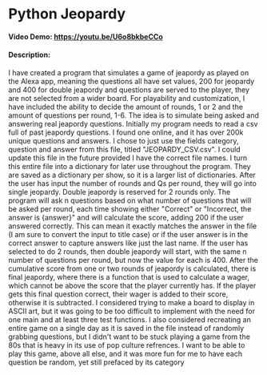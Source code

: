 # Python Jeopardy
#### Video Demo:  <https://youtu.be/U6o8bkbeCCo>
#### Description:
I have created a program that simulates a game of jeapordy as played on the Alexa app, meaning the questions all have set values, 200 for jeopardy and 400 for double jeapordy and questions are served to the player, they are not selected from a wider board. For playability and customization, I have included the ability to decide the amount of rounds, 1 or 2 and the amount of questions per round, 1-6.  The idea is to simulate being asked and answering real jeapordy questions.
Initially my program needs to read a csv full of past jeapordy questions. I found one online, and it has over 200k unique questions and answers. I chose to just use the fields category, question and answer from this file, titled "JEOPARDY_CSV.csv". I could update this file in the future provided I have the correct file names. I turn this entire file into a dictionary for later use throughout the program. They are saved as a dictionary per show, so it is a larger list of dictionaries.
After the user has input the number of rounds and Qs per round, they will go into single jeopardy. Double jeapordy is reserved for 2 rounds only. The program will ask n questions based on what number of questions that will be asked per round, each time showing either "Correct" or "Incorrect, the answer is {answer}" and will calculate the score, adding 200 if the user answered correctly. This can mean it exactly matches the answer in the file (I am sure to convert the input to title case) or if the user answer is in the correct answer to capture answers like just the last name.
If the user has selected to do 2 rounds, then double jeapordy will start, with the same n number of questions per round, but now the value for each is 400.
After the cumulative score from one or two rounds of jeapordy is calculated, there is final jeapordy, where there is a function that is used to calculate a wager, which cannot be above the score that the player currently has. If the player gets this final question correct, their wager is added to their score, otherwise it is subtracted.
I considered trying to make a board to display in ASCII art, but it was going to be too difficult to implement with the need for one main and at least three test functions. I also considered recreating an entire game on a single day as it is saved in the file instead of randomly grabbing questions, but I didn't want to be stuck playing a game from the 80s that is heavy in its use of pop culture refrences. I want to be able to play this game, above all else, and it was more fun for me to have each question be random, yet still prefaced by its category
